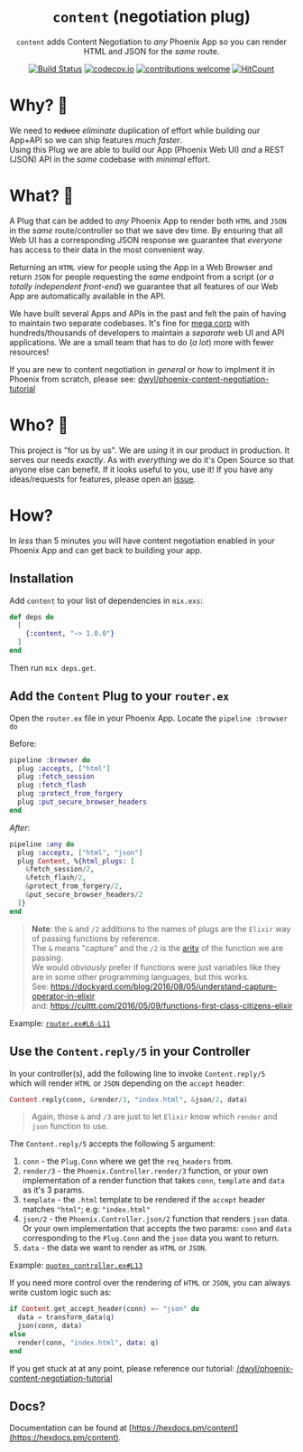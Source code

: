 <div align="center">

# `content` (negotiation plug)

`content` adds Content Negotiation
to _any_ Phoenix App
so you can render HTML and JSON for the _same_ route.

[![Build Status](https://img.shields.io/travis/dwyl/content/master.svg?style=flat-square)](https://travis-ci.org/dwyl/content)
[![codecov.io](https://img.shields.io/codecov/c/github/dwyl/content/master.svg?style=flat-square)](http://codecov.io/github/dwyl/content?branch=master)
[![contributions welcome](https://img.shields.io/badge/contributions-welcome-brightgreen.svg?style=flat-square)](https://github.com/dwyl/content/issues)
[![HitCount](http://hits.dwyl.io/dwyl/content.svg)](https://github.com/dwyl/content)

</div>

# Why? 🤷

We need to ~~reduce~~ _eliminate_ duplication of effort
while building our App+API so we can ship features _much faster_. <br />
Using this Plug we are able to build our App (Phoenix Web UI)
_and_ a REST (JSON) API in the _same_ codebase with _minimal_ effort.


# What? 💭

A Plug that can be added to _any_ Phoenix App
to render both `HTML` and `JSON` in the _same_ route/controller
so that we save dev time.
By ensuring that all Web UI
has a corresponding JSON response
we guarantee that _everyone_ has
access to their data in the most convenient way.

Returning an `HTML` view for people using the App in a Web Browser
and return `JSON` for people requesting the _same_ endpoint
from a script (_or a totally independent front-end_)
we guarantee that all features of our Web App
are automatically available in the API.

We have built several Apps and APIs in the past
and felt the pain of having to maintain
two separate codebases.
It's fine for
[mega corp](https://en.wikipedia.org/wiki/Evil_corporation)
with hundreds/thousands
of developers to maintain a _separate_ web UI
and API applications.
We are a small team
that has to do (_a lot_) more with fewer resources!

If you are new to content negotiation in _general_
or _how_ to implment it in Phoenix from scratch,
please see:
[dwyl/phoenix-content-negotiation-tutorial](https://github.com/dwyl/phoenix-content-negotiation-tutorial)

# Who? 👥

This project is "for us by us".
We are _using_ it in our product in production.
It serves our needs _exactly_.
As with _everything_ we do it's Open Source
so that anyone else can benefit.
If it looks useful to you, use it!
If you have any ideas/requests for features,
please open an
[issue](https://github.com/dwyl/content/issues).


# How?

In _less_ than 5 minutes you will have
content negotiation enabled in your Phoenix App
and can get back to building your app.



## Installation

Add `content` to your list of dependencies in `mix.exs`:

```elixir
def deps do
  [
    {:content, "~> 1.0.0"}
  ]
end
```

Then run `mix deps.get`.

## Add the `Content` Plug to your `router.ex`

Open the `router.ex` file in your Phoenix App.
Locate the `pipeline :browser do`

Before:

```elixir
pipeline :browser do
  plug :accepts, ["html"]
  plug :fetch_session
  plug :fetch_flash
  plug :protect_from_forgery
  plug :put_secure_browser_headers
end
```

_After_:

```elixir
pipeline :any do
  plug :accepts, ["html", "json"]
  plug Content, %{html_plugs: [
    &fetch_session/2,
    &fetch_flash/2,
    &protect_from_forgery/2,
    &put_secure_browser_headers/2
  ]}
end
```

> **Note**: the `&` and `/2` additions to the names of plugs
are the `Elixir` way of passing functions by reference. <br />
The `&` means "capture" and the `/2` is the
[arity](https://en.wikipedia.org/wiki/Arity)
of the function we are passing. <br />
We would _obviously_ prefer if functions were just variables
like they are in some other programming languages,
but this works. <br />
See:
https://dockyard.com/blog/2016/08/05/understand-capture-operator-in-elixir <br />
and:
https://culttt.com/2016/05/09/functions-first-class-citizens-elixir

Example:
[`router.ex#L6-L11`](https://github.com/dwyl/phoenix-content-negotiation-tutorial/blob/22501adbbe8159d28b37f39d912519f39346d1bd/lib/app_web/router.ex#L6-L11)


## Use the `Content.reply/5` in your Controller

In your controller(s),
add the following line to invoke `Content.reply/5` <br />
which will render `HTML` or `JSON`
depending on the `accept` header:

```elixir
Content.reply(conn, &render/3, "index.html", &json/2, data)
```

> Again, those `&` and `/3` are just to let `Elixir`
know which `render` and `json` function to use.

The `Content.reply/5` accepts the following 5 argument:
1. `conn` - the `Plug.Conn` where we get the `req_headers` from.
2. `render/3` - the `Phoenix.Controller.render/3` function,
  or your own implementation of a render function that
  takes `conn`, `template` and `data` as it's 3 params.
3. `template` - the `.html` template to be rendered
  if the `accept` header matches `"html"`; e.g: `"index.html"`
4. `json/2` - the `Phoenix.Controller.json/2` function
  that renders `json` data.
  Or your own implementation that accepts the two params:
  `conn` and `data` corresponding to the `Plug.Conn`
  and the `json` data you want to return.
5. `data` - the data we want to render as `HTML` or `JSON`.


Example:
[`quotes_controller.ex#L13`](https://github.com/dwyl/phoenix-content-negotiation-tutorial/blob/22501adbbe8159d28b37f39d912519f39346d1bd/lib/app_web/controllers/quotes_controller.ex#L13)


If you need more control over the rendering of `HTML` or `JSON`,
you can always write custom logic such as:

```elixir
if Content.get_accept_header(conn) =~ "json" do
  data = transform_data(q)
  json(conn, data)
else
  render(conn, "index.html", data: q)
end
```

If you get stuck at at any point,
please reference our tutorial:
[/dwyl/phoenix-content-negotiation-tutorial](https://github.com/dwyl/phoenix-content-negotiation-tutorial#part-2)


## Docs?

Documentation can be found at
[https://hexdocs.pm/content](https://hexdocs.pm/content).
